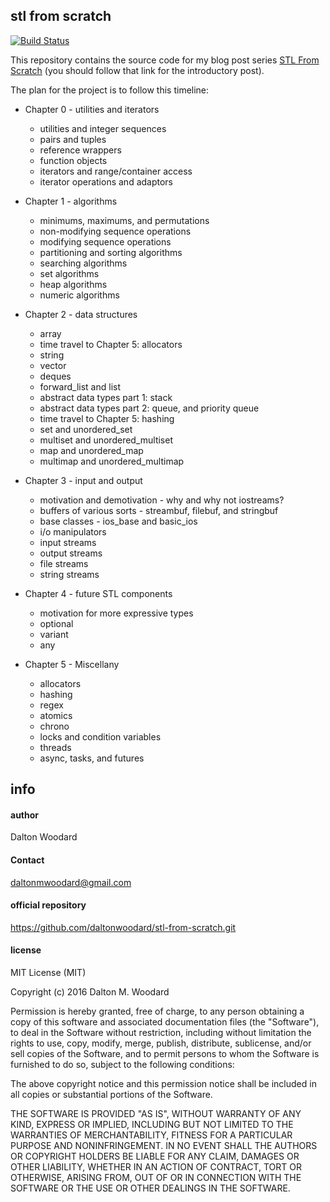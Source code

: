 stl from scratch
----------------

[![Build Status](https://travis-ci.org/daltonwoodard/stl-from-scratch.svg?branch=master)](https://travis-ci.org/daltonwoodard/stl-from-scratch)

This repository contains the source code for my blog post series [STL From
Scratch][1] (you should follow that link for the
introductory post).

The plan for the project is to follow this timeline:

* Chapter 0 - utilities and iterators
    - utilities and integer sequences
    - pairs and tuples
    - reference wrappers
    - function objects
    - iterators and range/container access
    - iterator operations and adaptors

* Chapter 1 - algorithms
    - minimums, maximums, and permutations
    - non-modifying sequence operations
    - modifying sequence operations
    - partitioning and sorting algorithms
    - searching algorithms
    - set algorithms
    - heap algorithms
    - numeric algorithms

* Chapter 2 - data structures
    - array
    - time travel to Chapter 5: allocators
    - string
    - vector
    - deques
    - forward_list and list
    - abstract data types part 1:  stack
    - abstract data types part 2: queue, and priority queue
    - time travel to Chapter 5: hashing
    - set and unordered_set
    - multiset and unordered_multiset
    - map and unordered_map
    - multimap and unordered_multimap

* Chapter 3 - input and output
    - motivation and demotivation - why and why not iostreams?
    - buffers of various sorts - streambuf, filebuf, and stringbuf
    - base classes - ios_base and basic_ios
    - i/o manipulators
    - input streams
    - output streams
    - file streams
    - string streams

* Chapter 4 - future STL components
    - motivation for more expressive types
    - optional
    - variant
    - any

* Chapter 5 - Miscellany
    - allocators
    - hashing
    - regex
    - atomics
    - chrono
    - locks and condition variables
    - threads
    - async, tasks, and futures

[1]: http://voidae.com/blog/2016/9/28/stl-from-scratch-introduction

info
----

#### author

Dalton Woodard

#### Contact

daltonmwoodard@gmail.com

#### official repository

https://github.com/daltonwoodard/stl-from-scratch.git

#### license

MIT License (MIT)

Copyright (c) 2016 Dalton M. Woodard

Permission is hereby granted, free of charge, to any person obtaining a copy
of this software and associated documentation files (the "Software"), to deal
in the Software without restriction, including without limitation the rights
to use, copy, modify, merge, publish, distribute, sublicense, and/or sell
copies of the Software, and to permit persons to whom the Software is
furnished to do so, subject to the following conditions:

The above copyright notice and this permission notice shall be included in all
copies or substantial portions of the Software.

THE SOFTWARE IS PROVIDED "AS IS", WITHOUT WARRANTY OF ANY KIND, EXPRESS OR
IMPLIED, INCLUDING BUT NOT LIMITED TO THE WARRANTIES OF MERCHANTABILITY,
FITNESS FOR A PARTICULAR PURPOSE AND NONINFRINGEMENT. IN NO EVENT SHALL THE
AUTHORS OR COPYRIGHT HOLDERS BE LIABLE FOR ANY CLAIM, DAMAGES OR OTHER
LIABILITY, WHETHER IN AN ACTION OF CONTRACT, TORT OR OTHERWISE, ARISING FROM,
OUT OF OR IN CONNECTION WITH THE SOFTWARE OR THE USE OR OTHER DEALINGS IN THE
SOFTWARE.
